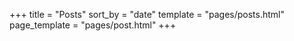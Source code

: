 +++
title = "Posts"
sort_by = "date"
template = "pages/posts.html"
page_template = "pages/post.html"
+++
